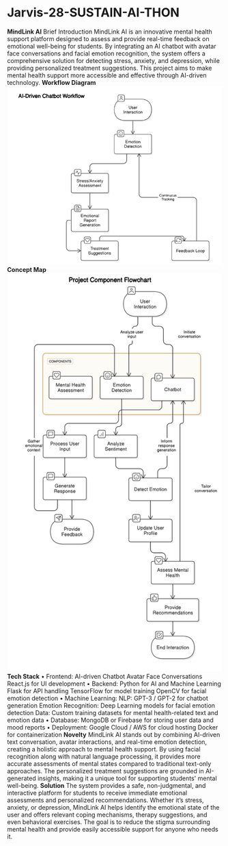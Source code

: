 # Jarvis-28-SUSTAIN-AI-THON
**MindLink AI**
Brief Introduction
MindLink AI is an innovative mental health support platform designed to assess and provide real-time feedback on emotional well-being for students. By integrating an AI chatbot with avatar face conversations and facial emotion recognition, the system offers a comprehensive solution for detecting stress, anxiety, and depression, while providing personalized treatment suggestions. This project aims to make mental health support more accessible and effective through AI-driven technology.
**Workflow Diagram**
 ![Image Alt](https://github.com/naveenkumar2194/Jarvis-28-SUSTAIN-AI-THON/blob/85a69942c229e8d389326c97dac78e3bfcb55683/Screenshot%202025-01-20%20222107.png)
 **Concept Map**
 ![Image Alt](https://github.com/naveenkumar2194/Jarvis-28-SUSTAIN-AI-THON/blob/85a69942c229e8d389326c97dac78e3bfcb55683/diagram-export-20-1-2025-10_23_14-pm.png)
 **Tech Stack**
•	Frontend:
    AI-driven Chatbot
    Avatar Face Conversations
    React.js for UI development
•	Backend:
    Python for AI and Machine Learning
    Flask for API handling
    TensorFlow  for model training
    OpenCV for facial emotion detection
•	Machine Learning:
    NLP: GPT-3 / GPT-2 for chatbot generation
    Emotion Recognition: Deep Learning models for facial emotion detection
    Data: Custom training datasets for mental health-related text and emotion data
•	Database:
    MongoDB or Firebase for storing user data and mood reports
•	Deployment:
    Google Cloud / AWS for cloud hosting
    Docker for containerization
**Novelty**
MindLink AI stands out by combining AI-driven text conversation, avatar interactions, and real-time emotion detection, creating a holistic approach to mental health support. By using facial recognition along with natural language processing, it provides more accurate assessments of mental states compared to traditional text-only approaches. The personalized treatment suggestions are grounded in AI-generated insights, making it a unique tool for supporting students' mental well-being.
**Solution**
The system provides a safe, non-judgmental, and interactive platform for students to receive immediate emotional assessments and personalized recommendations. Whether it’s stress, anxiety, or depression, MindLink AI helps identify the emotional state of the user and offers relevant coping mechanisms, therapy suggestions, and even behavioral exercises. The goal is to reduce the stigma surrounding mental health and provide easily accessible support for anyone who needs it.
